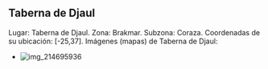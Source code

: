 ## Taberna de Djaul
Lugar: Taberna de Djaul.
Zona: Brakmar.
Subzona: Coraza.
Coordenadas de su ubicación: [-25,37].
Imágenes (mapas) de Taberna de Djaul:
- ![img_214695936](https://media.discordapp.net/attachments/1115311447145193482/1115351665940369521/214695936.jpg)